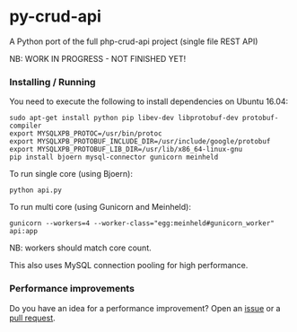 # py-crud-api

A Python port of the full php-crud-api project (single file REST API)

NB: WORK IN PROGRESS - NOT FINISHED YET!

### Installing / Running

You need to execute the following to install dependencies on Ubuntu 16.04:

    sudo apt-get install python pip libev-dev libprotobuf-dev protobuf-compiler
    export MYSQLXPB_PROTOC=/usr/bin/protoc
    export MYSQLXPB_PROTOBUF_INCLUDE_DIR=/usr/include/google/protobuf
    export MYSQLXPB_PROTOBUF_LIB_DIR=/usr/lib/x86_64-linux-gnu
    pip install bjoern mysql-connector gunicorn meinheld

To run single core (using Bjoern):

    python api.py

To run multi core (using Gunicorn and Meinheld):

    gunicorn --workers=4 --worker-class="egg:meinheld#gunicorn_worker" api:app
    
NB: workers should match core count.

This also uses MySQL connection pooling for high performance.

### Performance improvements

Do you have an idea for a performance improvement? Open an [issue](https://github.com/mevdschee/py-crud-api/issues) or a [pull request](https://github.com/mevdschee/py-crud-api/pulls).
